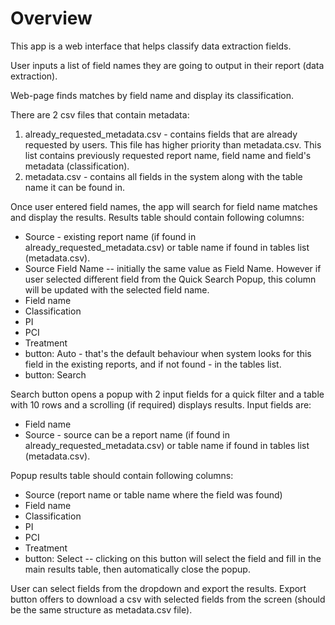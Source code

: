 # Overview

This app is a web interface that helps classify data extraction fields.

User inputs a list of field names they are going to output in their report (data extraction).

Web-page finds matches by field name and display its classification.

There are 2 csv files that contain metadata:
1. already_requested_metadata.csv - contains fields that are already requested by users. This file has higher priority than metadata.csv. This list contains previously requested report name, field name and field's metadata (classification).
2. metadata.csv - contains all fields in the system along with the table name it can be found in. 

Once user entered field names, the app will search for field name matches and display the results.
Results table should contain following columns:
- Source - existing report name (if found in already_requested_metadata.csv) or table name if found in tables list (metadata.csv).
- Source Field Name -- initially the same value as Field Name. However if user selected different field from the Quick Search Popup, this column will be updated with the selected field name.
- Field name
- Classification
- PI
- PCI
- Treatment
- button: Auto - that's the default behaviour when system looks for this field in the existing reports, and if not found - in the tables list.
- button: Search

Search button opens a popup with 2 input fields for a quick filter and a table with 10 rows and a scrolling (if required) displays results.
Input fields are:
- Field name
- Source - source can be a report name (if found in already_requested_metadata.csv) or table name if found in tables list (metadata.csv). 

Popup results table should contain following columns:
- Source (report name or table name where the field was found)
- Field name
- Classification
- PI
- PCI
- Treatment
- button: Select -- clicking on this button will select the field and fill in the main results table, then automatically close the popup.


User can select fields from the dropdown and export the results.
Export button offers to download a csv with selected fields from the screen (should be the same structure as metadata.csv file).